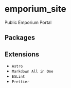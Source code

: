 # emporium_site

Public Emporium Portal

## Packages

## Extensions

- `Astro`
- `Markdown All in One`
- `ESLint`
- `Prettier`
